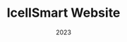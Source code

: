 ---
#preview
title: IcellSmart Website 
image: /img/works/icel/1.jpg
category: Web Developmment
date: 2023
website: https://icellsmartusa.com/

#params
layout: "one"

#full details
introTitle: "IcellSmart Website <span class=\"mil-thin\">Sell Smart, Buy New </span>"
fullImage: /img/works/icel/1.jpg
details:
    - label: "Client:"
      value: "Apeal Client"

    - label: "Year:"
      value: "2023"

      

    - label: "Duration"
      value: "30 Days"
    - label: "Website"
      value: ""

description:
    enabled: 1
    title: "About"
    content: "
      <p>Mr Mechanic is a platform that's revolutionizing the world of online education, and we're proud to have played a key role in bringing their vision to life. At Prophecius Technologies, we were tasked with building a state-of-the-art learning management system that would enable students to access free and paid courses, book consultations with mentors and teachers, and much more.

Our team utilized cutting-edge technologies like Laravel, React, and Node.js to create a platform that's packed with features and functionality. From a robust wallet system to coupon support to mentor and coach consultations, Mozivol's platform offers everything that students and educators need to excel in the world of online learning.</p>
    "
description2:
    enabled: 1
    title: "Prophecius & Mr Mechanic"
    content: "
      <p>We're proud to have partnered with Mozivol to create a platform that's intuitive, easy to use, and packed with innovative features. Whether you're a student looking to expand your knowledge or an educator seeking to connect with learners around the world, Mozivol's platform is the perfect place to achieve your goals. And at Prophecius Technologies, we're committed to continuing to push the boundaries of what's possible in the world of web development, app development, and digital marketing.</p>
    "

gallery: 
    enabled: 1
    items:
        - image: /img/works/icel/2.jpg
          alt: "image"

        - image: /img/works/icel/3.jpg
          alt: "image"

        - image: /img/works/icel/4.jpg
          alt: "image"

        - image: /img/works/icel/5.jpg
          alt: "image"


gallery2: 
    enabled: 1
    items:
        - image: /img/works/com/8.jpeg
          alt: "image"

        - image: /img/works/icel/1.jpg
          alt: "image"
---